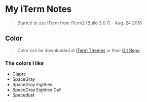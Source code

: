 # My iTerm Notes
>Started to use iTerm from iTerm2 (Build 3.0.7) - Aug. 24 2016

## Color
>Color can be downloaded at [iTerm Themes] or their [Git Repo]
### The colors I like
 - Ciapre
 - SpaceGray
 - SpaceGray Eighties
 - SpaceGray Eighties Dull
 - Spacedust

[//]: # (Reference links used in the body of this note, which were stripped out by markdown processor. All comments won't be seen after rendering. SO post for comments in markdown - http://stackoverflow.com/questions/4823468/store-comments-in-markdown-syntax)

   [iTerm Themes]: <http://iterm2colorschemes.com/>
   [Git Repo]: <https://github.com/mbadolato/iTerm2-Color-Schemes>
